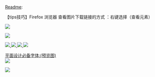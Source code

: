 [Readme]():

【tips技巧】Firefox 浏览器 查看图片下载链接的方式 ：右键选择（查看元素）

<p><a href="https://github.com/taoste/taoste.github.io/issues/1" title="[Note] : ??? 科学上网 / hosts · Issue #1 · taoste/taoste.github.io"><img src="https://img.shields.io/badge/苦撑-待变-brightgreen.svg"/> </p> 
  
<p><a href="https://ssl.gstatic.com/support/content/images/static/homepage_header_background.svg" title="【好图】Google Chrome帮助 https://support.google.com/chrome/?p=help&ctx=keyboard#topic=7438008">
<img src="https://ssl.gstatic.com/support/content/images/static/homepage_header_background.svg?raw=true"/></p>

<img src="https://github.com/taoste/Hello-World/blob/master/images/生食.png?raw=true"/>

<img src="https://github.com/taoste/Hello-World/blob/master/images/中医阴阳五行.jpg?raw=true"/>

<img src="https://github.com/taoste/Hello-World/blob/master/images/指压经穴点图.jpg?raw=true"/>

<img src="https://github.com/taoste/Hello-World/blob/master/images/get.jpg?raw=true"/>

<p>平面设计必备字体:(预览图)</br>
   <a href="https://www.zcool.com.cn/work/ZNTAwMDI0OA==.html" alt="平面设计必备字体-预览图.jpg" title="平面设计必备字体">    
<img src="https://raw.githubusercontent.com/taoste/Hello-World/master/github/%E5%B9%B3%E9%9D%A2%E8%AE%BE%E8%AE%A1%E5%BF%85%E5%A4%87%E5%AD%97%E4%BD%93-%E9%A2%84%E8%A7%88%E5%9B%BE.jpg?raw=true"/>
</a></p>

<img src="https://github.com/taoste/Hello-World/blob/master/images/87120.jpg?raw=true"/>



